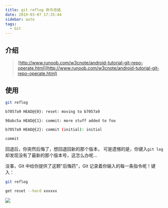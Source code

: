 ```yaml
---
title: git reflog 命令总结
date: 2019-03-07 17:35:44
sidebar: auto
tags:
  - Git
---
```


## 介绍

> [http://www.runoob.com/w3cnote/android-tutorial-git-repo-operate.html](http://www.runoob.com/w3cnote/android-tutorial-git-repo-operate.html)

## 使用

```bash
git reflog

b7057a9 HEAD@{0}: reset: moving to b7057a9

98abc5a HEAD@{1}: commit: more stuff added to foo

b7057a9 HEAD@{2}: commit (initial): initial

commit
```

回退后，你突然后悔了，想回退回新的那个版本， 可是遗憾的是，你键入`git log`却发现没有了最新的那个版本号，这怎么办呢...

没事，Git 中给你提供了这颗"后悔药"，Git 记录着你输入的每一条指令呢！键入：

```bash
git reflog

get reset --hard xxxxxx
```

![](https://static.skynian.cn/20190315143010.png)
